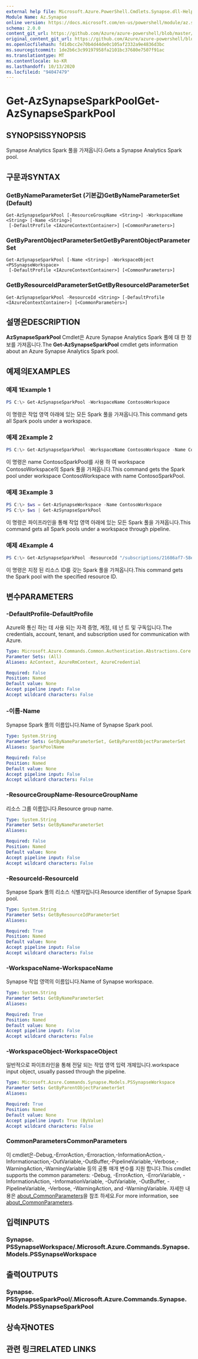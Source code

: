 ```yaml
---
external help file: Microsoft.Azure.PowerShell.Cmdlets.Synapse.dll-Help.xml
Module Name: Az.Synapse
online version: https://docs.microsoft.com/en-us/powershell/module/az.synapse/get-azsynapsesparkpool
schema: 2.0.0
content_git_url: https://github.com/Azure/azure-powershell/blob/master/src/Synapse/Synapse/help/Get-AzSynapseSparkPool.md
original_content_git_url: https://github.com/Azure/azure-powershell/blob/master/src/Synapse/Synapse/help/Get-AzSynapseSparkPool.md
ms.openlocfilehash: fd1dbcc2e70b4d44de0c105af2332a9e4836d3bc
ms.sourcegitcommit: 1de2b6c3c99197958fa2101bc37680e7507f91ac
ms.translationtype: MT
ms.contentlocale: ko-KR
ms.lasthandoff: 10/13/2020
ms.locfileid: "94047479"
---
```

# <span data-ttu-id="f8ff8-101">Get-AzSynapseSparkPool</span><span class="sxs-lookup"><span data-stu-id="f8ff8-101">Get-AzSynapseSparkPool</span></span>

## <span data-ttu-id="f8ff8-102">SYNOPSIS</span><span class="sxs-lookup"><span data-stu-id="f8ff8-102">SYNOPSIS</span></span>
<span data-ttu-id="f8ff8-103">Synapse Analytics Spark 풀을 가져옵니다.</span><span class="sxs-lookup"><span data-stu-id="f8ff8-103">Gets a Synapse Analytics Spark pool.</span></span>

## <span data-ttu-id="f8ff8-104">구문과</span><span class="sxs-lookup"><span data-stu-id="f8ff8-104">SYNTAX</span></span>

### <span data-ttu-id="f8ff8-105">GetByNameParameterSet (기본값)</span><span class="sxs-lookup"><span data-stu-id="f8ff8-105">GetByNameParameterSet (Default)</span></span>
```
Get-AzSynapseSparkPool [-ResourceGroupName <String>] -WorkspaceName <String> [-Name <String>]
 [-DefaultProfile <IAzureContextContainer>] [<CommonParameters>]
```

### <span data-ttu-id="f8ff8-106">GetByParentObjectParameterSet</span><span class="sxs-lookup"><span data-stu-id="f8ff8-106">GetByParentObjectParameterSet</span></span>
```
Get-AzSynapseSparkPool [-Name <String>] -WorkspaceObject <PSSynapseWorkspace>
 [-DefaultProfile <IAzureContextContainer>] [<CommonParameters>]
```

### <span data-ttu-id="f8ff8-107">GetByResourceIdParameterSet</span><span class="sxs-lookup"><span data-stu-id="f8ff8-107">GetByResourceIdParameterSet</span></span>
```
Get-AzSynapseSparkPool -ResourceId <String> [-DefaultProfile <IAzureContextContainer>] [<CommonParameters>]
```

## <span data-ttu-id="f8ff8-108">설명은</span><span class="sxs-lookup"><span data-stu-id="f8ff8-108">DESCRIPTION</span></span>
<span data-ttu-id="f8ff8-109">**AzSynapseSparkPool** Cmdlet은 Azure Synapse Analytics Spark 풀에 대 한 정보를 가져옵니다.</span><span class="sxs-lookup"><span data-stu-id="f8ff8-109">The **Get-AzSynapseSparkPool** cmdlet gets information about an Azure Synapse Analytics Spark pool.</span></span>

## <span data-ttu-id="f8ff8-110">예제의</span><span class="sxs-lookup"><span data-stu-id="f8ff8-110">EXAMPLES</span></span>

### <span data-ttu-id="f8ff8-111">예제 1</span><span class="sxs-lookup"><span data-stu-id="f8ff8-111">Example 1</span></span>
```powershell
PS C:\> Get-AzSynapseSparkPool -WorkspaceName ContosoWorkspace
```

<span data-ttu-id="f8ff8-112">이 명령은 작업 영역 아래에 있는 모든 Spark 풀을 가져옵니다.</span><span class="sxs-lookup"><span data-stu-id="f8ff8-112">This command gets all Spark pools under a workspace.</span></span>

### <span data-ttu-id="f8ff8-113">예제 2</span><span class="sxs-lookup"><span data-stu-id="f8ff8-113">Example 2</span></span>
```powershell
PS C:\> Get-AzSynapseSparkPool -WorkspaceName ContosoWorkspace -Name ContosoSparkPool
```

<span data-ttu-id="f8ff8-114">이 명령은 name ContosoSparkPool를 사용 하 여 workspace ContosoWorkspace의 Spark 풀을 가져옵니다.</span><span class="sxs-lookup"><span data-stu-id="f8ff8-114">This command gets the Spark pool under workspace ContosoWorkspace with name ContosoSparkPool.</span></span>

### <span data-ttu-id="f8ff8-115">예제 3</span><span class="sxs-lookup"><span data-stu-id="f8ff8-115">Example 3</span></span>
```powershell
PS C:\> $ws = Get-AzSynapseWorkspace -Name ContosoWorkspace
PS C:\> $ws | Get-AzSynapseSparkPool
```

<span data-ttu-id="f8ff8-116">이 명령은 파이프라인을 통해 작업 영역 아래에 있는 모든 Spark 풀을 가져옵니다.</span><span class="sxs-lookup"><span data-stu-id="f8ff8-116">This command gets all Spark pools under a workspace through pipeline.</span></span>

### <span data-ttu-id="f8ff8-117">예제 4</span><span class="sxs-lookup"><span data-stu-id="f8ff8-117">Example 4</span></span>
```powershell
PS C:\> Get-AzSynapseSparkPool -ResourceId "/subscriptions/21686af7-58ec-4f4d-9c68-f431f4db4edd/resourceGroups/ContosoResourceGroup/providers/Microsoft.Synapse/workspaces/ContosoWorkspace/bigDataPools/ContosoSparkPool"
```

<span data-ttu-id="f8ff8-118">이 명령은 지정 된 리소스 ID를 갖는 Spark 풀을 가져옵니다.</span><span class="sxs-lookup"><span data-stu-id="f8ff8-118">This command gets the Spark pool with the specified resource ID.</span></span>

## <span data-ttu-id="f8ff8-119">변수</span><span class="sxs-lookup"><span data-stu-id="f8ff8-119">PARAMETERS</span></span>

### <span data-ttu-id="f8ff8-120">-DefaultProfile</span><span class="sxs-lookup"><span data-stu-id="f8ff8-120">-DefaultProfile</span></span>
<span data-ttu-id="f8ff8-121">Azure와 통신 하는 데 사용 되는 자격 증명, 계정, 테 넌 트 및 구독입니다.</span><span class="sxs-lookup"><span data-stu-id="f8ff8-121">The credentials, account, tenant, and subscription used for communication with Azure.</span></span>

```yaml
Type: Microsoft.Azure.Commands.Common.Authentication.Abstractions.Core.IAzureContextContainer
Parameter Sets: (All)
Aliases: AzContext, AzureRmContext, AzureCredential

Required: False
Position: Named
Default value: None
Accept pipeline input: False
Accept wildcard characters: False
```

### <span data-ttu-id="f8ff8-122">-이름</span><span class="sxs-lookup"><span data-stu-id="f8ff8-122">-Name</span></span>
<span data-ttu-id="f8ff8-123">Synapse Spark 풀의 이름입니다.</span><span class="sxs-lookup"><span data-stu-id="f8ff8-123">Name of Synapse Spark pool.</span></span>

```yaml
Type: System.String
Parameter Sets: GetByNameParameterSet, GetByParentObjectParameterSet
Aliases: SparkPoolName

Required: False
Position: Named
Default value: None
Accept pipeline input: False
Accept wildcard characters: False
```

### <span data-ttu-id="f8ff8-124">-ResourceGroupName</span><span class="sxs-lookup"><span data-stu-id="f8ff8-124">-ResourceGroupName</span></span>
<span data-ttu-id="f8ff8-125">리소스 그룹 이름입니다.</span><span class="sxs-lookup"><span data-stu-id="f8ff8-125">Resource group name.</span></span>

```yaml
Type: System.String
Parameter Sets: GetByNameParameterSet
Aliases:

Required: False
Position: Named
Default value: None
Accept pipeline input: False
Accept wildcard characters: False
```

### <span data-ttu-id="f8ff8-126">-ResourceId</span><span class="sxs-lookup"><span data-stu-id="f8ff8-126">-ResourceId</span></span>
<span data-ttu-id="f8ff8-127">Synapse Spark 풀의 리소스 식별자입니다.</span><span class="sxs-lookup"><span data-stu-id="f8ff8-127">Resource identifier of Synapse Spark pool.</span></span>

```yaml
Type: System.String
Parameter Sets: GetByResourceIdParameterSet
Aliases:

Required: True
Position: Named
Default value: None
Accept pipeline input: False
Accept wildcard characters: False
```

### <span data-ttu-id="f8ff8-128">-WorkspaceName</span><span class="sxs-lookup"><span data-stu-id="f8ff8-128">-WorkspaceName</span></span>
<span data-ttu-id="f8ff8-129">Synapse 작업 영역의 이름입니다.</span><span class="sxs-lookup"><span data-stu-id="f8ff8-129">Name of Synapse workspace.</span></span>

```yaml
Type: System.String
Parameter Sets: GetByNameParameterSet
Aliases:

Required: True
Position: Named
Default value: None
Accept pipeline input: False
Accept wildcard characters: False
```

### <span data-ttu-id="f8ff8-130">-WorkspaceObject</span><span class="sxs-lookup"><span data-stu-id="f8ff8-130">-WorkspaceObject</span></span>
<span data-ttu-id="f8ff8-131">일반적으로 파이프라인을 통해 전달 되는 작업 영역 입력 개체입니다.</span><span class="sxs-lookup"><span data-stu-id="f8ff8-131">workspace input object, usually passed through the pipeline.</span></span>

```yaml
Type: Microsoft.Azure.Commands.Synapse.Models.PSSynapseWorkspace
Parameter Sets: GetByParentObjectParameterSet
Aliases:

Required: True
Position: Named
Default value: None
Accept pipeline input: True (ByValue)
Accept wildcard characters: False
```

### <span data-ttu-id="f8ff8-132">CommonParameters</span><span class="sxs-lookup"><span data-stu-id="f8ff8-132">CommonParameters</span></span>
<span data-ttu-id="f8ff8-133">이 cmdlet은-Debug,-ErrorAction,-Erroraction,-InformationAction,-Informationaction,-OutVariable,-OutBuffer,-PipelineVariable,-Verbose,-WarningAction,-WarningVariable 등의 공통 매개 변수를 지원 합니다.</span><span class="sxs-lookup"><span data-stu-id="f8ff8-133">This cmdlet supports the common parameters: -Debug, -ErrorAction, -ErrorVariable, -InformationAction, -InformationVariable, -OutVariable, -OutBuffer, -PipelineVariable, -Verbose, -WarningAction, and -WarningVariable.</span></span> <span data-ttu-id="f8ff8-134">자세한 내용은 [about_CommonParameters](http://go.microsoft.com/fwlink/?LinkID=113216)을 참조 하세요.</span><span class="sxs-lookup"><span data-stu-id="f8ff8-134">For more information, see [about_CommonParameters](http://go.microsoft.com/fwlink/?LinkID=113216).</span></span>

## <span data-ttu-id="f8ff8-135">입력</span><span class="sxs-lookup"><span data-stu-id="f8ff8-135">INPUTS</span></span>

### <span data-ttu-id="f8ff8-136">Synapse. PSSynapseWorkspace/.</span><span class="sxs-lookup"><span data-stu-id="f8ff8-136">Microsoft.Azure.Commands.Synapse.Models.PSSynapseWorkspace</span></span>

## <span data-ttu-id="f8ff8-137">출력</span><span class="sxs-lookup"><span data-stu-id="f8ff8-137">OUTPUTS</span></span>

### <span data-ttu-id="f8ff8-138">Synapse. PSSynapseSparkPool/.</span><span class="sxs-lookup"><span data-stu-id="f8ff8-138">Microsoft.Azure.Commands.Synapse.Models.PSSynapseSparkPool</span></span>

## <span data-ttu-id="f8ff8-139">상속자</span><span class="sxs-lookup"><span data-stu-id="f8ff8-139">NOTES</span></span>

## <span data-ttu-id="f8ff8-140">관련 링크</span><span class="sxs-lookup"><span data-stu-id="f8ff8-140">RELATED LINKS</span></span>
